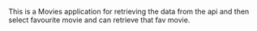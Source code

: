 This is a Movies application for retrieving the data from the api and then select favourite movie and can retrieve that fav movie.
